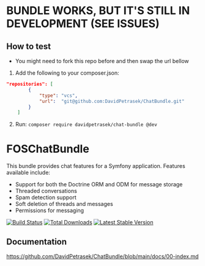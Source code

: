 BUNDLE WORKS, BUT IT'S STILL IN DEVELOPMENT (SEE ISSUES)
================
## How to test
- You might need to fork this repo before and then swap the url bellow
1) Add the following to your composer.json:
```json
"repositories": [
        {
            "type": "vcs",
            "url":  "git@github.com:DavidPetrasek/ChatBundle.git"
        }
    ]
```
2) Run: `composer require davidpetrasek/chat-bundle @dev`
##


FOSChatBundle
================

This bundle provides chat features for a Symfony application. Features available include:

- Support for both the Doctrine ORM and ODM for message storage
- Threaded conversations
- Spam detection support
- Soft deletion of threads and messages
- Permissions for messaging

[![Build Status](https://travis-ci.org/FriendsOfSymfony/FOSChatBundle.png?branch=master)](https://travis-ci.org/FriendsOfSymfony/FOSChatBundle) [![Total Downloads](https://poser.pugx.org/FriendsOfSymfony/chat-bundle/downloads.png)](https://packagist.org/packages/FriendsOfSymfony/chat-bundle) [![Latest Stable Version](https://poser.pugx.org/FriendsOfSymfony/chat-bundle/v/stable.png)](https://packagist.org/packages/FriendsOfSymfony/chat-bundle)

Documentation
-------------

https://github.com/DavidPetrasek/ChatBundle/blob/main/docs/00-index.md
